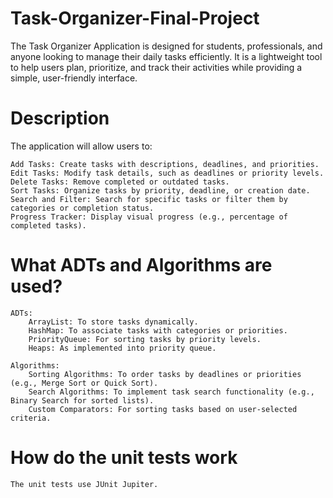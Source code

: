 # Task-Organizer-Final-Project
The Task Organizer Application is designed for students, professionals, and anyone looking to manage their daily tasks efficiently. It is a lightweight tool to help users plan, prioritize, and track their activities while providing a simple, user-friendly interface.

# Description
The application will allow users to:

    Add Tasks: Create tasks with descriptions, deadlines, and priorities.
    Edit Tasks: Modify task details, such as deadlines or priority levels.
    Delete Tasks: Remove completed or outdated tasks.
    Sort Tasks: Organize tasks by priority, deadline, or creation date.
    Search and Filter: Search for specific tasks or filter them by categories or completion status.
    Progress Tracker: Display visual progress (e.g., percentage of completed tasks).

# What ADTs and Algorithms are used?

    ADTs:
        ArrayList: To store tasks dynamically.
        HashMap: To associate tasks with categories or priorities.
        PriorityQueue: For sorting tasks by priority levels.
        Heaps: As implemented into priority queue.

    Algorithms:
        Sorting Algorithms: To order tasks by deadlines or priorities (e.g., Merge Sort or Quick Sort).
        Search Algorithms: To implement task search functionality (e.g., Binary Search for sorted lists).
        Custom Comparators: For sorting tasks based on user-selected criteria.

# How do the unit tests work

    The unit tests use JUnit Jupiter.
